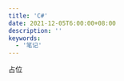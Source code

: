 ```yaml
---
title: 'C#'
date: 2021-12-05T6:00:00+08:00
description: ''
keywords:
  - '笔记'
---
```


占位

<!--more-->

